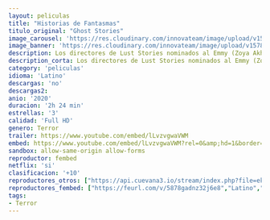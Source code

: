 ```yaml
---
layout: peliculas
title: "Historias de Fantasmas"
titulo_original: "Ghost Stories"
image_carousel: 'https://res.cloudinary.com/innovateam/image/upload/v1578281281/historias-fana-min_uxzka7.jpg'
image_banner: 'https://res.cloudinary.com/innovateam/image/upload/v1578281285/AAAABaTe39YLbRkWVNLtwvhqQCoPwhyxYNiVQoZzr8v60A3-j4ErXK7NxYqj31K-4N1cULc5eNWvHauHm44bYM9XmlCToWa7-min_ulst7x.jpg'
description: Los directores de Lust Stories nominados al Emmy (Zoya Akhtar, Anurag Kashyap, Dibakar Banerjee y Karan Johar) se reúnen para este cuarteto de suspenso.
description_corta: Los directores de Lust Stories nominados al Emmy (Zoya Akhtar, Anurag Kashyap, Dibakar Banerjee y Karan Johar) se reúnen para este cuarteto de suspenso
category: 'peliculas'
idioma: 'Latino'
descargas: 'no'
descargas2:
anio: '2020'
duracion: '2h 24 min'
estrellas: '3'
calidad: 'Full HD'
genero: Terror
trailer: https://www.youtube.com/embed/lLvzvgwaVWM
embed: https://www.youtube.com/embed/lLvzvgwaVWM?rel=0&amp;hd=1&border=0&wmode=opaque&enablejsapi=1&modestbranding=1&controls=1&showinfo=1
sandbox: allow-same-origin allow-forms
reproductor: fembed
netflix: 'si'
clasificacion: '+10'
reproductores_otros: ["https://api.cuevana3.io/stream/index.php?file=ek5lbm9xYWNrS0xYMTZLa2xNbkdvY3ZTb3BtZng4TGp6ZFpobGFMUGtOelcwcUZmbWRIVzRkakVuS0JnbEplcG1KUnNZSlRTMGViVTBxZGdsdEhPb3BYWnJJQ2VzSlBkMFphZlg2YlcwT1hGeXBoZ29OS1ZsdHJFbjV1WDBhWFkxOGVZYkdTWG1hbVZsV2RpYUpnPQ","Latino","https://gdriveplayer.co/embed2.php?link=cU%252B8ZEWk75Eu7fbpS4CKDwC%252F20zzISW4C%252BTGlny%252FB1A0Hnz66pfkoSEPyUIJug5uPxbMlYy%252BEbXHSB9Is7oPxR%252F85XohyiJzaxN3QhUX8XhXq5UymNnkro8DqTrWWedYsyt3MnQaN5yJ4z3db9pzqCj8kVxKidhJOuIgG43Yi0FeN1O0hdb0Aep0FAMRT72gA5orITYqdEicfeYzTp%252BwHy","Latino","https://mstream.space/423q1g3bsex5","Latino"]
reproductores_fembed: ["https://feurl.com/v/5878gadnz32j6e8","Latino","https://jplayer.club/v/4mgy3fzw70m35k3","Latino","https://www.playembed.com/v/ny-npa2r1gqxdmn","Latino"]
tags:
- Terror
---
```













